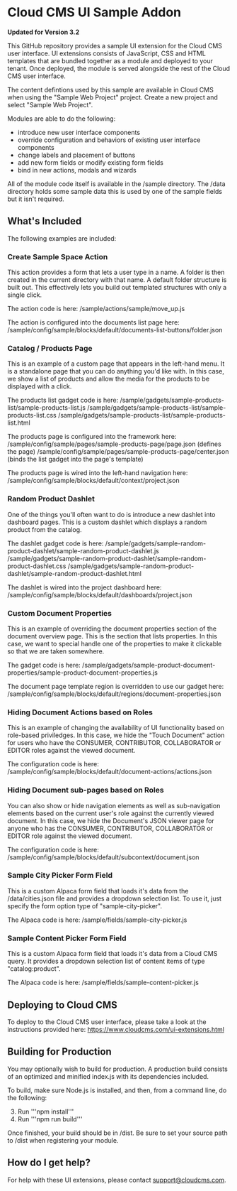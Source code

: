 # Cloud CMS UI Sample Addon

**Updated for Version 3.2**

This GitHub repository provides a sample UI extension for the Cloud CMS user interface.  UI extensions consists of
JavaScript, CSS and HTML templates that are bundled together as a module and deployed to your tenant.  Once deployed,
the module is served alongside the rest of the Cloud CMS user interface.

The content defintions used by this sample are available in Cloud CMS when using the "Sample Web Project" project.
Create a new project and select "Sample Web Project".

Modules are able to do the following:

- introduce new user interface components
- override configuration and behaviors of existing user interface components
- change labels and placement of buttons
- add new form fields or modify existing form fields
- bind in new actions, modals and wizards

All of the module code itself is available in the /sample directory.  The /data directory holds some sample data
this is used by one of the sample fields but it isn't required.

## What's Included

The following examples are included:

### Create Sample Space Action

This action provides a form that lets a user type in a name.  A folder is then created in the current directory with
that name.  A default folder structure is built out.  This effectively lets you build out templated structures
with only a single click.

The action code is here:
    /sample/actions/sample/move_up.js

The action is configured into the documents list page here:
    /sample/config/sample/blocks/default/documents-list-buttons/folder.json

### Catalog / Products Page

This is an example of a custom page that appears in the left-hand menu.  It is a standalone page that you can do
anything you'd like with.  In this case, we show a list of products and allow the media for the products to be
displayed with a click.

The products list gadget code is here:
    /sample/gadgets/sample-products-list/sample-products-list.js
    /sample/gadgets/sample-products-list/sample-products-list.css
    /sample/gadgets/sample-products-list/sample-products-list.html

The products page is configured into the framework here:
    /sample/config/sample/pages/sample-products-page/page.json (defines the page)
    /sample/config/sample/pages/sample-products-page/center.json (binds the list gadget into the page's template)

The products page is wired into the left-hand navigation here:
    /sample/config/sample/blocks/default/context/project.json

### Random Product Dashlet

One of the things you'll often want to do is introduce a new dashlet into dashboard pages.  This is a custom dashlet
which displays a random product from the catalog.

The dashlet gadget code is here:
    /sample/gadgets/sample-random-product-dashlet/sample-random-product-dashlet.js
    /sample/gadgets/sample-random-product-dashlet/sample-random-product-dashlet.css
    /sample/gadgets/sample-random-product-dashlet/sample-random-product-dashlet.html

The dashlet is wired into the project dashboard here:
    /sample/config/sample/blocks/default/dashboards/project.json

### Custom Document Properties

This is an example of overriding the document properties section of the document overview page.  This is the section
that lists properties.  In this case, we want to special handle one of the properties to make it clickable so that we
are taken somewhere.

The gadget code is here:
    /sample/gadgets/sample-product-document-properties/sample-product-document-properties.js

The document page template region is overridden to use our gadget here:
    /sample/config/sample/blocks/default/regions/document-properties.json

### Hiding Document Actions based on Roles

This is an example of changing the availability of UI functionality based on role-based priviledges.  In this case,
we hide the "Touch Document" action for users who have the CONSUMER, CONTRIBUTOR, COLLABORATOR or EDITOR roles against
the viewed document.

The configuration code is here:
    /sample/config/sample/blocks/default/document-actions/actions.json

### Hiding Document sub-pages based on Roles

You can also show or hide navigation elements as well as sub-navigation elements based on the current user's role
against the currently viewed document.  In this case, we hide the Document's JSON viewer page for anyone who has
the CONSUMER, CONTRIBUTOR, COLLABORATOR or EDITOR role against the viewed document.

The configuration code is here:
    /sample/config/sample/blocks/default/subcontext/document.json

### Sample City Picker Form Field

This is a custom Alpaca form field that loads it's data from the /data/cities.json file and provides a dropdown
selection list.  To use it, just specify the form option type of "sample-city-picker".

The Alpaca code is here:
    /sample/fields/sample-city-picker.js

### Sample Content Picker Form Field

This is a custom Alpaca form field that loads it's data from a Cloud CMS query.  It provides a dropdown selection
list of content items of type "catalog:product".

The Alpaca code is here:
    /sample/fields/sample-content-picker.js


## Deploying to Cloud CMS

To deploy to the Cloud CMS user interface, please take a look at the instructions provided here:
    https://www.cloudcms.com/ui-extensions.html


## Building for Production

You may optionally wish to build for production.  A production build consists of an optimized and minified index.js with its dependencies included.

To build, make sure Node.js is installed, and then, from a command line, do the following:

3.  Run '''npm install'''
4.  Run '''npm run build'''

Once finished, your build should be in /dist. Be sure to set your source path to /dist when registering your module.


## How do I get help?

For help with these UI extensions, please contact support@cloudcms.com.
